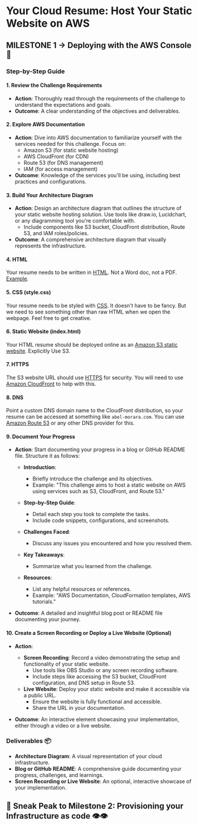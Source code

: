 # Your Cloud Resume: Host Your Static Website on AWS

## MILESTONE 1 -> Deploying with the AWS Console 🚀

### Step-by-Step Guide

#### 1. Review the Challenge Requirements

- **Action**: Thoroughly read through the requirements of the challenge to understand the expectations and goals.
- **Outcome**: A clear understanding of the objectives and deliverables.

#### 2. Explore AWS Documentation

- **Action**: Dive into AWS documentation to familiarize yourself with the services needed for this challenge. Focus on:
  - Amazon S3 (for static website hosting)
  - AWS CloudFront (for CDN)
  - Route 53 (for DNS management)
  - IAM (for access management)
- **Outcome**: Knowledge of the services you'll be using, including best practices and configurations.

#### 3. Build Your Architecture Diagram

- **Action**: Design an architecture diagram that outlines the structure of your static website hosting solution. Use tools like draw.io, Lucidchart, or any diagramming tool you're comfortable with.
  - Include components like S3 bucket, CloudFront distribution, Route 53, and IAM roles/policies.
- **Outcome**: A comprehensive architecture diagram that visually represents the infrastructure.

#### 4. HTML

 Your resume needs to be written in [HTML](https://developer.mozilla.org/en-US/docs/Web/HTML). Not a Word doc, not a PDF. [Example](https://codepen.io/emzarts/pen/OXzmym).

#### 5. CSS (style.css)

Your resume needs to be styled with [CSS](https://www.w3schools.com/css/). It doesn't have to be fancy. But we need to see something other than raw HTML when we open the webpage. Feel free to get creative.

#### 6. Static Website (index.html)

Your HTML resume should be deployed online as an [Amazon S3 static website](https://docs.aws.amazon.com/AmazonS3/latest/dev/WebsiteHosting.html). Explicitly Use S3.

#### 7. HTTPS

The S3 website URL should use [HTTPS](https://www.cloudflare.com/learning/ssl/what-is-https/) for security. You will need to use [Amazon CloudFront](https://aws.amazon.com/blogs/networking-and-content-delivery/amazon-s3-amazon-cloudfront-a-match-made-in-the-cloud/) to help with this.

#### 8. DNS

Point a custom DNS domain name to the CloudFront distribution, so your resume can be accessed at something like `abel-morara.com`. You can use [Amazon Route 53](https://aws.amazon.com/route53/) or any other DNS provider for this.

#### 9. Document Your Progress

- **Action**: Start documenting your progress in a blog or GitHub README file. Structure it as follows:

  - **Introduction**:
    - Briefly introduce the challenge and its objectives.
    - Example: "This challenge aims to host a static website on AWS using services such as S3, CloudFront, and Route 53."

  - **Step-by-Step Guide**:
    - Detail each step you took to complete the tasks.
    - Include code snippets, configurations, and screenshots.

  - **Challenges Faced**:
    - Discuss any issues you encountered and how you resolved them.

  - **Key Takeaways**:
    - Summarize what you learned from the challenge.

  - **Resources**:
    - List any helpful resources or references.
    - Example: "AWS Documentation, CloudFormation templates, AWS tutorials."

- **Outcome**: A detailed and insightful blog post or README file documenting your journey.

#### 10. Create a Screen Recording or Deploy a Live Website (Optional)

- **Action**:
  - **Screen Recording**: Record a video demonstrating the setup and functionality of your static website.
    - Use tools like OBS Studio or any screen recording software.
    - Include steps like accessing the S3 bucket, CloudFront configuration, and DNS setup in Route 53.
  - **Live Website**: Deploy your static website and make it accessible via a public URL.
    - Ensure the website is fully functional and accessible.
    - Share the URL in your documentation.

- **Outcome**: An interactive element showcasing your implementation, either through a video or a live website.

### Deliverables 📦

- **Architecture Diagram**: A visual representation of your cloud infrastructure.
- **Blog or GitHub README**: A comprehensive guide documenting your progress, challenges, and learnings.
- **Screen Recording or Live Website**: An optional, interactive showcase of your implementation.

## 👀 Sneak Peak to Milestone 2: Provisioning your Infrastructure as code 👁️👁️
